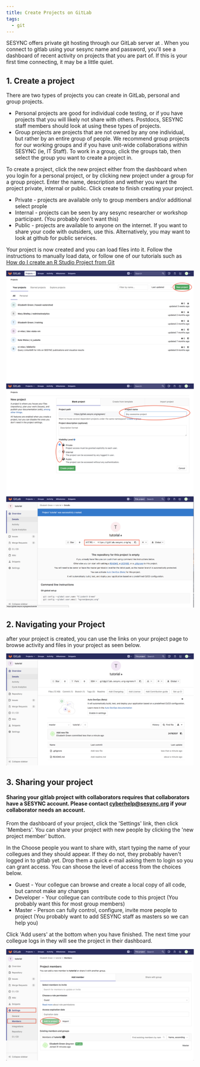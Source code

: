 ```yaml
---
title: Create Projects on GitLab
tags: 
  - git
---
```



SESYNC offers private git hosting through our GitLab server at [](https://gitlab.sesync.org). When you connect to gitlab using your sesync name and password, you'll see a dashboard of recent activity on projects that you are part of. If this is your first time connecting, it may be a little quiet.

## 1. Create a project
There are two types of projects you can create in GitLab, personal and group projects.

* Personal projects are good for individual code testing, or if you have projects that you will likely not share with others. Postdocs, SESYNC staff members should look at using these types of projects.
* Group projects are projects that are not owned by any one individual, but rather by an entire group of people. We recommend group projects for our working groups and if you have unit-wide collaborations within SESYNC (ie, IT Staff). To work in a group, click the groups tab, then select the group you want to create a project in.

To create a project, click the new project either from the dashboard when you login for a personal project, or by clicking new project under a group for a group project. Enter the name, description and wether you want the project private, internal or public. Click create to finish creating your project.

* Private - projects are available only to group members and/or additional select prople
* Internal - projects can be seen by any sesync researcher or workshop participant. (You probably don't want this)
* Public - projects are available to anyone on the internet. If you want to share your code with outsiders, use this. Alternatively, you may want to look at github for public services.

Your project is now created and you can load files into it. Follow the instructions to manually load data, or follow one of our tutorials such as [How do I create an R Studio Project from Git](http://cyberhelp.sesync.org/faq/create-rstudio-from-git.html)

![](/assets/images/new-project.png)
![](/assets/images/setting_up.png)
![](/assets/images/empty_git_repository.png)

## 2. Navigating your Project
after your project is created, you can use the links on your project page to browse activity and files in your project as seen below.

![](/assets/images/git_repository.png)

## 3. Sharing your project

#### Sharing your gitlab project with collaborators requires that collaborators have a SESYNC account. Please contact cyberhelp@sesync.org if your collaborator needs an account.

From the dashboard of your project, click the 'Settings' link, then click 'Members'. You can share your project with new people by clicking the 'new project member' button.

In the Choose people you want to share with, start typing the name of your collegues and they should appear. If they do not, they probably haven't logged in to gitlab yet. Drop them a quick e-mail asking them to login so you can grant access. You can shoose the level of access from the choices below.

* Guest - Your collegue can browse and create a local copy of all code, but cannot make any changes
* Developer - Your collegue can contribute code to this project (You probably want this for most group members)
* Master - Person can fully control, configure, invite more people to project (You probably want to add SESYNC staff as masters so we can help you)

Click 'Add users' at the bottom when you have finished. The next time your collegue logs in they will see the project in their dashboard.

![](/assets/images/adding_people_git.png)
